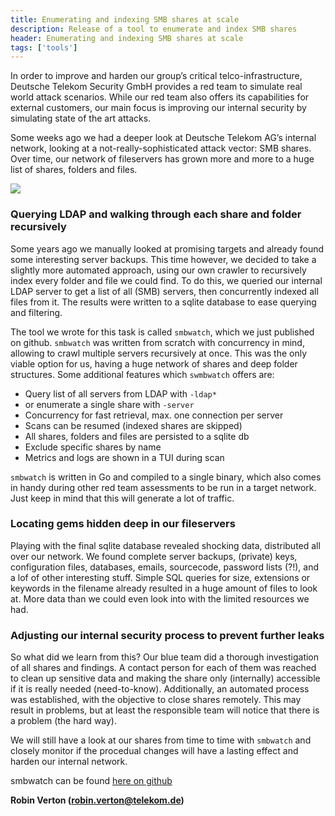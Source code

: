 ```yaml
---
title: Enumerating and indexing SMB shares at scale
description: Release of a tool to enumerate and index SMB shares
header: Enumerating and indexing SMB shares at scale
tags: ['tools']
---
```


In order to improve and harden our group’s critical telco-infrastructure,
Deutsche Telekom Security GmbH provides a red team to simulate real world
attack scenarios. While our red team also offers its capabilities for external
customers, our main focus is improving our internal security by simulating
state of the art attacks.

<!--more-->
 
Some weeks ago we had a deeper look at Deutsche Telekom AG’s internal network,
looking at a not-really-sophisticated attack vector: SMB shares. Over time, our
network of fileservers has grown more and more to a huge list of shares,
folders and files.

![]({{"/assets/images/smbwatch.png"|absolute_url}})
 
### Querying LDAP and walking through each share and folder recursively
 
Some years ago we manually looked at promising targets and already found some
interesting server backups. This time however, we decided to take a slightly
more automated approach, using our own crawler to recursively index every
folder and file we could find. To do this, we queried our internal LDAP server
to get a list of all (SMB) servers, then concurrently indexed all files from
it. The results were written to a sqlite database to ease querying and
filtering.
 
The tool we wrote for this task is called `smbwatch`, which we just published
on github. `smbwatch` was written from scratch with concurrency in mind,
allowing to crawl multiple servers recursively at once. This was the only
viable option for us, having a huge network of shares and deep folder
structures. Some additional features which `swmbwatch` offers are:
 
* Query list of all servers from LDAP with `-ldap*`
* or enumerate a single share with `-server`
* Concurrency for fast retrieval, max. one connection per server
* Scans can be resumed (indexed shares are skipped)
* All shares, folders and files are persisted to a sqlite db
* Exclude specific shares by name
* Metrics and logs are shown in a TUI during scan
 
`smbwatch` is written in Go and compiled to a single binary, which also comes
in handy during other red team assessments to be run in a target network. Just
keep in mind that this will generate a lot of traffic.
 
### Locating gems hidden deep in our fileservers
 
Playing with the final sqlite database revealed shocking data, distributed all
over our network. We found complete server backups, (private) keys,
configuration files, databases, emails, sourcecode, password lists (?!), and a
lof of other interesting stuff. Simple SQL queries for size, extensions or
keywords in the filename already resulted in a huge amount of files to look at.
More data than we could even look into with the limited resources we had.
 
### Adjusting our internal security process to prevent further leaks
 
So what did we learn from this? Our blue team did a thorough investigation of
all shares and findings.  A contact person for each of them was reached to
clean up sensitive data and making the share only (internally) accessible if it
is really needed (need-to-know). Additionally, an automated process was
established, with the objective to close shares remotely. This may result in
problems, but at least the responsible team will notice that there is a problem
(the hard way).
 
We will still have a look at our shares from time to time with `smbwatch` and
closely monitor if the procedual changes will have a lasting effect and harden
our internal network.
 
smbwatch can be found [here on github](https://github.com/telekom-security/smbwatch)

__Robin Verton (<robin.verton@telekom.de>)__
